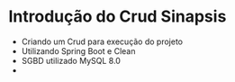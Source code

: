 # Introdução do Crud Sinapsis
- Criando um Crud para execução do projeto
- Utilizando Spring Boot e Clean
- SGBD utilizado MySQL 8.0
- 
